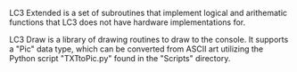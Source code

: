 LC3 Extended is a set of subroutines that implement logical and arithematic
functions that LC3 does not have hardware implementations for.

LC3 Draw is a library of drawing routines to draw to the console. It supports a "Pic" data type, which can be converted from ASCII art utilizing the Python script "TXTtoPic.py" found in the "Scripts" directory.

